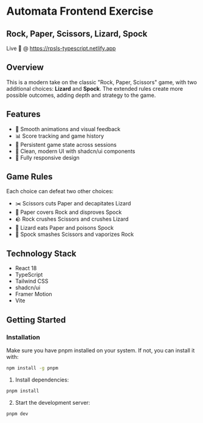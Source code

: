 # Automata Frontend Exercise
## Rock, Paper, Scissors, Lizard, Spock

Live 🔴 @  https://rpsls-typescript.netlify.app

## Overview
This is a modern take on the classic "Rock, Paper, Scissors" game, with two additional choices: **Lizard** and **Spock**.
The extended rules create more possible outcomes, adding depth and strategy to the game.

## Features

- 🎯 Smooth animations and visual feedback
- 📊 Score tracking and game history
- 💾 Persistent game state across sessions
- 🎨 Clean, modern UI with shadcn/ui components
- 📱 Fully responsive design

## Game Rules

Each choice can defeat two other choices:
- ✂️ Scissors cuts Paper and decapitates Lizard
- 📄 Paper covers Rock and disproves Spock
- 🪨 Rock crushes Scissors and crushes Lizard
- 🦎 Lizard eats Paper and poisons Spock
- 🖖 Spock smashes Scissors and vaporizes Rock

## Technology Stack

- React 18
- TypeScript
- Tailwind CSS
- shadcn/ui
- Framer Motion
- Vite
## Getting Started

### Installation

Make sure you have pnpm installed on your system. If not, you can install it with:

```bash
npm install -g pnpm
```

1. Install dependencies:
```bash
pnpm install
```

2. Start the development server:
```bash
pnpm dev
```

